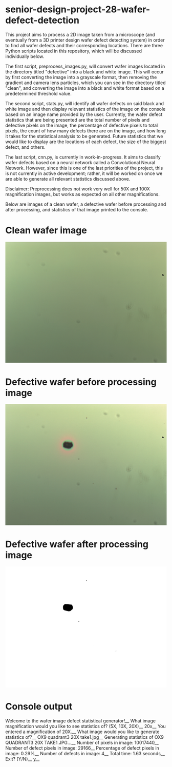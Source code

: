 # senior-design-project-28-wafer-defect-detection
This project aims to process a 2D image taken from a microscope (and eventually from a 3D printer design wafer defect
detecting system) in order to find all wafer defects and their corresponding locations. There are three Python scripts 
located in this repository, which will be discussed individually below.

The first script, preprocess_images.py, will convert wafer images located in the directory titled
"defective" into a black and white image. This will occur by first converting the image into a grayscale format, 
then removing the gradient and camera lens particles, which you can see in the directory titled "clean", and converting
the image into a black and white format based on a predetermined threshold value.

The second script, stats.py, will identify all wafer defects on said black and white image and then display 
relevant statistics of the image on the console based on an image name provided by the user. Currently, the wafer defect
statistics that are being presented are the total number of pixels and defective pixels on the image, the percentage of
defective pixels to total pixels, the count of how many defects there are on the image, and how long it takes for the
statistical analysis to be generated. Future statistics that we would like to display are the locations of each defect,
the size of the biggest defect, and others.

The last script, cnn.py, is currently in work-in-progress. It aims to classify wafer defects based on a neural network
called a Convolutional Neural Network. However, since this is one of the last priorities of the project, this is not
currently in active development; rather, it will be worked on once we are able to generate all relevant statistics
discussed above.

Disclaimer: Preprocessing does not work very well for 50X and 100X magnification images, but works as expected on all 
other magnifications.

Below are images of a clean wafer, a defective wafer before processing and after processing, and statistics of that 
image printed to the console.

# Clean wafer image
![10X_CLEAN](dataset/clean/10X/10X_CLEAN.jpg)

# Defective wafer before processing image
![OX9 quadrant3 20X take1](dataset/defective/20X/OX9%20quadrant3%2020X%20take1.jpg)

# Defective wafer after processing image
![OX9 quadrant3 20X take1](dataset/processed/20X/OX9%20quadrant3%2020X%20take1.jpg)

# Console output
Welcome to the wafer image defect statistical generator!__
What image magnification would you like to see statistics of? (5X, 10X, 20X)__
20x__
You entered a magnification of 20X.__
What image would you like to generate statistics of?__
OX9 quadrant3 20X take1.jpg__
Generating statistics of OX9 QUADRANT3 20X TAKE1.JPG...__
Number of pixels in image: 10017440__
Number of defect pixels in image: 29166__
Percentage of defect pixels in image: 0.29%__
Number of defects in image: 4__
Total time: 1.63 seconds__
Exit? (Y/N)__
y__


